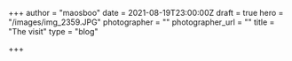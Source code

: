 +++
author = "maosboo"
date = 2021-08-19T23:00:00Z
draft = true
hero = "/images/img_2359.JPG"
photographer = ""
photographer_url = ""
title = "The visit"
type = "blog"

+++
